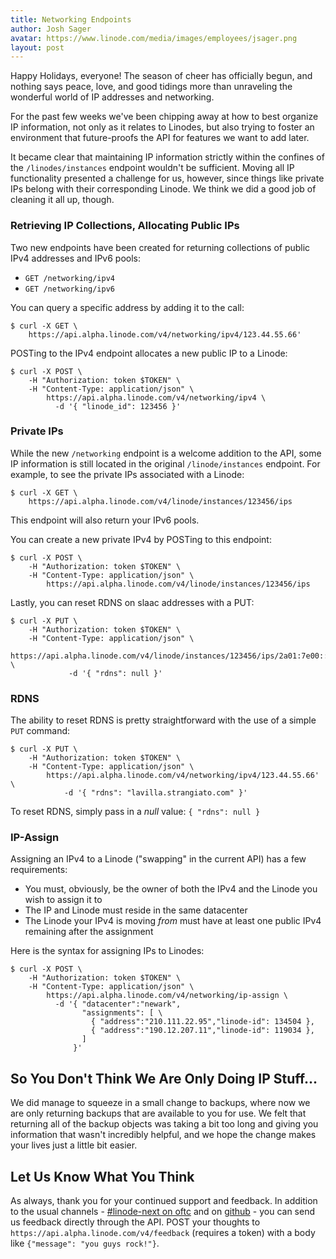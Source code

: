 ```yaml
---
title: Networking Endpoints
author: Josh Sager
avatar: https://www.linode.com/media/images/employees/jsager.png
layout: post
---
```


Happy Holidays, everyone! The season of cheer has officially begun, and
nothing says peace, love, and good tidings more than unraveling the
wonderful world of IP addresses and networking.

For the past few weeks we've been chipping away at how to best organize
IP information, not only as it relates to Linodes, but
also trying to foster an environment that future-proofs the API for
features we want to add later.

It became clear that maintaining IP information strictly within the
confines of the `/linodes/instances` endpoint wouldn't be sufficient.
Moving all IP functionality presented a challenge for us, however,
since things like private IPs belong with their corresponding Linode.
We think we did a good job of cleaning it all up, though.

### Retrieving IP Collections, Allocating Public IPs

Two new endpoints have been created for returning collections of
public IPv4 addresses and IPv6 pools:

* `GET /networking/ipv4`
* `GET /networking/ipv6`

You can query a specific address by adding it to the call:

```
$ curl -X GET \
    https://api.alpha.linode.com/v4/networking/ipv4/123.44.55.66'
```

POSTing to the IPv4 endpoint allocates a new public IP to a
Linode:

```
$ curl -X POST \
    -H "Authorization: token $TOKEN" \
    -H "Content-Type: application/json" \
        https://api.alpha.linode.com/v4/networking/ipv4 \
          -d '{ "linode_id": 123456 }'
```

### Private IPs

While the new `/networking` endpoint is a welcome addition to the API,
some IP information is still located in the original
`/linode/instances` endpoint. For example, to see the private IPs
associated with a Linode:

```
$ curl -X GET \
    https://api.alpha.linode.com/v4/linode/instances/123456/ips
```

This endpoint will also return your IPv6 pools.

You can create a new private IPv4 by POSTing to this endpoint:

```
$ curl -X POST \
    -H "Authorization: token $TOKEN" \
    -H "Content-Type: application/json" \
        https://api.alpha.linode.com/v4/linode/instances/123456/ips
```

Lastly, you can reset RDNS on slaac addresses with a PUT:

```
$ curl -X PUT \
    -H "Authorization: token $TOKEN" \
    -H "Content-Type: application/json" \
        https://api.alpha.linode.com/v4/linode/instances/123456/ips/2a01:7e00::f03c:91ff:fe96:46b2 \
             -d '{ "rdns": null }'
```



### RDNS

The ability to reset RDNS is pretty straightforward with the use of a
simple `PUT` command:

```
$ curl -X PUT \
    -H "Authorization: token $TOKEN" \
    -H "Content-Type: application/json" \
        https://api.alpha.linode.com/v4/networking/ipv4/123.44.55.66' \
            -d '{ "rdns": "lavilla.strangiato.com" }'
```

To reset RDNS, simply pass in a _null_ value: `{ "rdns": null }`

### IP-Assign
Assigning an IPv4 to a Linode ("swapping" in the current
API) has a few requirements:

* You must, obviously, be the owner of both the IPv4 and the Linode you
wish to assign it to
* The IP and Linode must reside in the same datacenter
* The Linode your IPv4 is moving _from_ must have at least one public
IPv4 remaining after the assignment

Here is the syntax for assigning IPs to Linodes:

```
$ curl -X POST \
    -H "Authorization: token $TOKEN" \
    -H "Content-Type: application/json" \
        https://api.alpha.linode.com/v4/networking/ip-assign \
          -d '{ "datacenter":"newark",
                "assignments": [ \
                  { "address":"210.111.22.95","linode-id": 134504 },
                  { "address":"190.12.207.11","linode-id": 119034 },
                ]
              }'
```

## So You Don't Think We Are Only Doing IP Stuff...

We did manage to squeeze in a small change to backups, where now we are
only returning backups that are available to you for use. We felt that
returning all of the backup objects was taking a bit too long and giving
you information that wasn't incredibly helpful, and we hope the change
makes your lives just a little bit easier.


## Let Us Know What You Think

As always, thank you for your continued support and feedback.  In addition to the usual channels -
[#linode-next on oftc](https://webchat.oftc.net/?channels=linode-next&uio=d4)
and on [github](https://github.com/linode/developers) - you can send us feedback directly through the API.  POST
your thoughts to `https://api.alpha.linode.com/v4/feedback` (requires a token) with a body like `{"message": "you guys rock!"}`.
